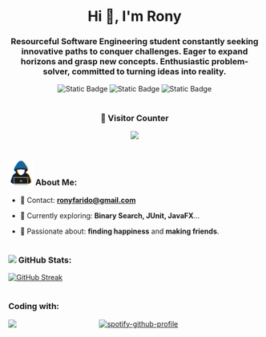 <div id="header" align="center">
  <h1 align="center"><b>Hi 🤝, I'm Rony</b></h1>
  <h3 align="center">Resourceful Software Engineering student constantly seeking innovative paths to conquer challenges. Eager to expand horizons and grasp new concepts. Enthusiastic problem-solver, committed to turning ideas into reality.</h3>
</div>

<div id="badges" align="center">
  <img alt="Static Badge" src="https://img.shields.io/badge/Innovative-gray">
  <img alt="Static Badge" src="https://img.shields.io/badge/Detail--Oriented-white">
  <img alt="Static Badge" src="https://img.shields.io/badge/Adaptable-gray"><br>
</div>

#

<div id="visitors-counter" align="center">
  <h3 align="center"><b>👥 Visitor Counter</b></h3>
  <p align="center"><img src="https://profile-counter.glitch.me/{Rony7v7}/count.svg"/></p>
</div>

#

### <picture><img src="https://github.com/0xAbdulKhalid/0xAbdulKhalid/raw/main/assets/mdImages/about_me.gif" width="50px"></picture> About Me:

- 💬 Contact: **ronyfarido@gmail.com**

- 🧠 Currently exploring: **Binary Search, JUnit, JavaFX**...

- 🌱 Passionate about: **finding happiness** and **making friends**.

#

### <picture><img src="https://media.giphy.com/media/Vf3ZKdillTMOOaOho0/giphy.gif" width="50px"></picture> GitHub Stats:

[![GitHub Streak](https://github-readme-streak-stats.herokuapp.com?user=Rony7v7&theme=github-dark&hide_border=true&mode=weekly&card_width=1000&background=EBEBEB00)](https://git.io/streak-stats)

#
### Coding with: 

<div align = "center">

<img align="left" src="https://media.giphy.com/media/3oKIPnAiaMCws8nOsE/giphy.gif" height="445px"/>

[![spotify-github-profile](https://spotify-github-profile.vercel.app/api/view?uid=12127428121&cover_image=true&theme=default&show_offline=true&background_color=121212&interchange=true&bar_color=347d39&bar_color_cover=true)](https://spotify-github-profile.vercel.app/api/view?uid=12127428121&redirect=true)


</div>
